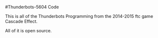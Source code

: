 #Thunderbots-5604 Code

This is all of the Thunderbots Programming from the 2014-2015 ftc game Cascade Effect.

All of it is open source.
